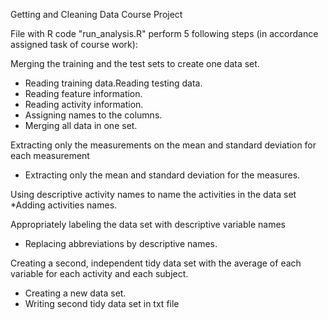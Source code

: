 Getting and Cleaning Data Course Project

File with R code "run_analysis.R" perform 5 following steps (in accordance assigned task of course work):

Merging the training and the test sets to create one data set.
* Reading training data.Reading testing data.
* Reading feature information.
* Reading activity information.
* Assigning names to the columns.
* Merging all data in one set.

Extracting only the measurements on the mean and standard deviation for each measurement
* Extracting only the mean and standard deviation for the measures.

Using descriptive activity names to name the activities in the data set
*Adding activities names. 

Appropriately labeling the data set with descriptive variable names
* Replacing abbreviations by descriptive names.

Creating a second, independent tidy data set with the average of each variable for each activity and each subject.
* Creating a new data set.
* Writing second tidy data set in txt file
